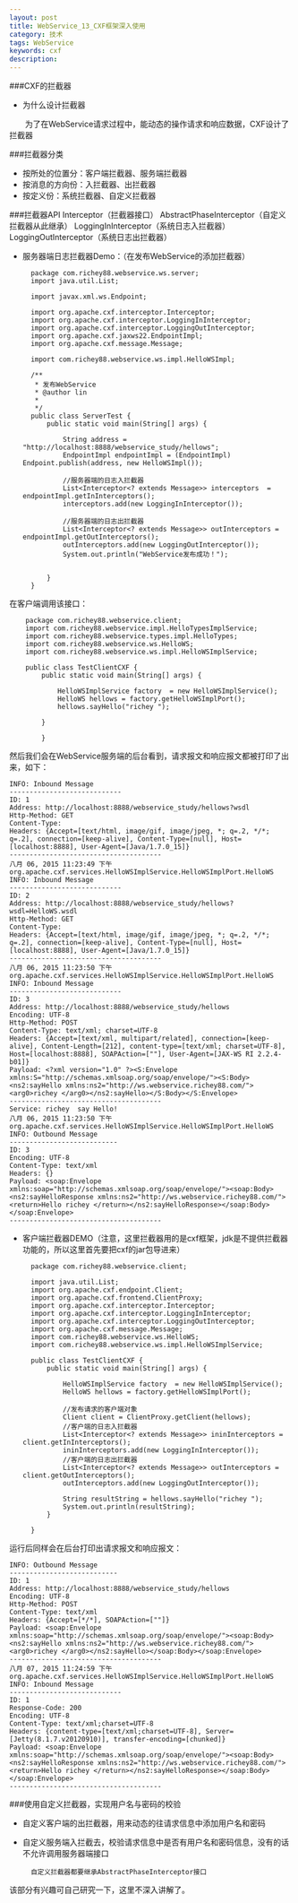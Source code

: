 ```yaml
---
layout: post
title: WebService_13_CXF框架深入使用
category: 技术
tags: WebService
keywords: cxf
description: 
---
```

###CXF的拦截器
* 为什么设计拦截器

　　为了在WebService请求过程中，能动态的操作请求和响应数据，CXF设计了拦截器
 
###拦截器分类
* 按所处的位置分：客户端拦截器、服务端拦截器
* 按消息的方向份：入拦截器、出拦截器
* 按定义份：系统拦截器、自定义拦截器

###拦截器API
	Interceptor（拦截器接口）
		AbstractPhaseInterceptor（自定义拦截器从此继承）
		LoggingInInterceptor（系统日志入拦截器）
		LoggingOutInterceptor（系统日志出拦截器）

* 服务器端日志拦截器Demo：（在发布WebService的添加拦截器）

		package com.richey88.webservice.ws.server;
		import java.util.List;
		
		import javax.xml.ws.Endpoint;
		
		import org.apache.cxf.interceptor.Interceptor;
		import org.apache.cxf.interceptor.LoggingInInterceptor;
		import org.apache.cxf.interceptor.LoggingOutInterceptor;
		import org.apache.cxf.jaxws22.EndpointImpl;
		import org.apache.cxf.message.Message;
		
		import com.richey88.webservice.ws.impl.HelloWSImpl;
		
		/**
		 * 发布WebService
		 * @author lin
		 *
		 */
		public class ServerTest {
			public static void main(String[] args) {
				
				String address = "http://localhost:8888/webservice_study/hellows";
				EndpointImpl endpointImpl = (EndpointImpl) Endpoint.publish(address, new HelloWSImpl());
				
				//服务器端的日志入拦截器
				List<Interceptor<? extends Message>> interceptors  = endpointImpl.getInInterceptors();
				interceptors.add(new LoggingInInterceptor());
				
				//服务器端的日志出拦截器
				List<Interceptor<? extends Message>> outInterceptors = endpointImpl.getOutInterceptors();
				outInterceptors.add(new LoggingOutInterceptor());
				System.out.println("WebService发布成功！");
				
				
			}
		}


在客户端调用该接口：
	
		package com.richey88.webservice.client;
		import com.richey88.webservice.impl.HelloTypesImplService;
		import com.richey88.webservice.types.impl.HelloTypes;
		import com.richey88.webservice.ws.HelloWS;
		import com.richey88.webservice.ws.impl.HelloWSImplService;
		
		public class TestClientCXF {
			public static void main(String[] args) {
		
				HelloWSImplService factory  = new HelloWSImplService();
				HelloWS hellows = factory.getHelloWSImplPort();
				hellows.sayHello("richey ");
				
			}
		
			}


   然后我们会在WebService服务端的后台看到，请求报文和响应报文都被打印了出来，如下：

	INFO: Inbound Message
	----------------------------
	ID: 1
	Address: http://localhost:8888/webservice_study/hellows?wsdl
	Http-Method: GET
	Content-Type: 
	Headers: {Accept=[text/html, image/gif, image/jpeg, *; q=.2, */*; q=.2], connection=[keep-alive], Content-Type=[null], Host=[localhost:8888], User-Agent=[Java/1.7.0_15]}
	--------------------------------------
	八月 06, 2015 11:23:49 下午 org.apache.cxf.services.HelloWSImplService.HelloWSImplPort.HelloWS
	INFO: Inbound Message
	----------------------------
	ID: 2
	Address: http://localhost:8888/webservice_study/hellows?wsdl=HelloWS.wsdl
	Http-Method: GET
	Content-Type: 
	Headers: {Accept=[text/html, image/gif, image/jpeg, *; q=.2, */*; q=.2], connection=[keep-alive], Content-Type=[null], Host=[localhost:8888], User-Agent=[Java/1.7.0_15]}
	--------------------------------------
	八月 06, 2015 11:23:50 下午 org.apache.cxf.services.HelloWSImplService.HelloWSImplPort.HelloWS
	INFO: Inbound Message
	----------------------------
	ID: 3
	Address: http://localhost:8888/webservice_study/hellows
	Encoding: UTF-8
	Http-Method: POST
	Content-Type: text/xml; charset=UTF-8
	Headers: {Accept=[text/xml, multipart/related], connection=[keep-alive], Content-Length=[212], content-type=[text/xml; charset=UTF-8], Host=[localhost:8888], SOAPAction=[""], User-Agent=[JAX-WS RI 2.2.4-b01]}
	Payload: <?xml version="1.0" ?><S:Envelope xmlns:S="http://schemas.xmlsoap.org/soap/envelope/"><S:Body><ns2:sayHello xmlns:ns2="http://ws.webservice.richey88.com/"><arg0>richey </arg0></ns2:sayHello></S:Body></S:Envelope>
	--------------------------------------
	Service: richey  say Hello!
	八月 06, 2015 11:23:50 下午 org.apache.cxf.services.HelloWSImplService.HelloWSImplPort.HelloWS
	INFO: Outbound Message
	---------------------------
	ID: 3
	Encoding: UTF-8
	Content-Type: text/xml
	Headers: {}
	Payload: <soap:Envelope xmlns:soap="http://schemas.xmlsoap.org/soap/envelope/"><soap:Body><ns2:sayHelloResponse xmlns:ns2="http://ws.webservice.richey88.com/"><return>Hello richey </return></ns2:sayHelloResponse></soap:Body></soap:Envelope>
	--------------------------------------

* 客户端拦截器DEMO（注意，这里拦截器用的是cxf框架，jdk是不提供拦截器功能的，所以这里首先要把cxf的jar包导进来）

		package com.richey88.webservice.client;
		
		import java.util.List;
		import org.apache.cxf.endpoint.Client;
		import org.apache.cxf.frontend.ClientProxy;
		import org.apache.cxf.interceptor.Interceptor;
		import org.apache.cxf.interceptor.LoggingInInterceptor;
		import org.apache.cxf.interceptor.LoggingOutInterceptor;
		import org.apache.cxf.message.Message;
		import com.richey88.webservice.ws.HelloWS;
		import com.richey88.webservice.ws.impl.HelloWSImplService;
		
		public class TestClientCXF {
			public static void main(String[] args) {
		
				HelloWSImplService factory  = new HelloWSImplService();
				HelloWS hellows = factory.getHelloWSImplPort();
				
				//发布请求的客户端对象
				Client client = ClientProxy.getClient(hellows);
				//客户端的日志入拦截器
				List<Interceptor<? extends Message>> ininInterceptors = client.getInInterceptors();
				ininInterceptors.add(new LoggingInInterceptor());
				//客户端的日志出拦截器
				List<Interceptor<? extends Message>> outInterceptors = client.getOutInterceptors();
				outInterceptors.add(new LoggingOutInterceptor());
				
				String resultString = hellows.sayHello("richey ");
				System.out.println(resultString);
			}
		
		}

运行后同样会在后台打印出请求报文和响应报文：

	INFO: Outbound Message
	---------------------------
	ID: 1
	Address: http://localhost:8888/webservice_study/hellows
	Encoding: UTF-8
	Http-Method: POST
	Content-Type: text/xml
	Headers: {Accept=[*/*], SOAPAction=[""]}
	Payload: <soap:Envelope xmlns:soap="http://schemas.xmlsoap.org/soap/envelope/"><soap:Body><ns2:sayHello xmlns:ns2="http://ws.webservice.richey88.com/"><arg0>richey </arg0></ns2:sayHello></soap:Body></soap:Envelope>
	--------------------------------------
	八月 07, 2015 11:24:59 下午 org.apache.cxf.services.HelloWSImplService.HelloWSImplPort.HelloWS
	INFO: Inbound Message
	----------------------------
	ID: 1
	Response-Code: 200
	Encoding: UTF-8
	Content-Type: text/xml;charset=UTF-8
	Headers: {content-type=[text/xml;charset=UTF-8], Server=[Jetty(8.1.7.v20120910)], transfer-encoding=[chunked]}
	Payload: <soap:Envelope xmlns:soap="http://schemas.xmlsoap.org/soap/envelope/"><soap:Body><ns2:sayHelloResponse xmlns:ns2="http://ws.webservice.richey88.com/"><return>Hello richey </return></ns2:sayHelloResponse></soap:Body></soap:Envelope>
	--------------------------------------

###使用自定义拦截器，实现用户名与密码的校验

* 自定义客户端的出拦截器，用来动态的往请求信息中添加用户名和密码
* 自定义服务端入拦截去，校验请求信息中是否有用户名和密码信息，没有的话不允许调用服务器端接口

		自定义拦截器都要继承AbstractPhaseInterceptor接口


该部分有兴趣可自己研究一下，这里不深入讲解了。
